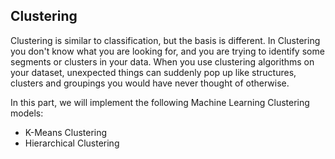 ## Clustering

Clustering is similar to classification, but the basis is different. In Clustering you don't know what you are looking for, and you are trying to identify some segments or clusters in your data. When you use clustering algorithms on your dataset, unexpected things can suddenly pop up like structures, clusters and groupings you would have never thought of otherwise.

In this part, we will implement the following Machine Learning Clustering models:

- K-Means Clustering
- Hierarchical Clustering

